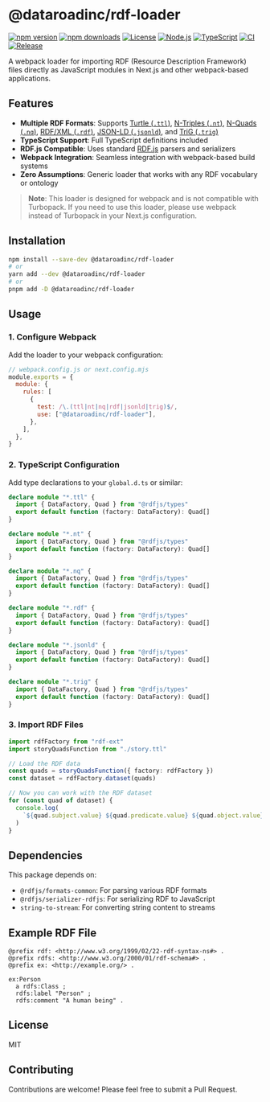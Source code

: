 # @dataroadinc/rdf-loader

[![npm version](https://img.shields.io/npm/v/@dataroadinc/rdf-loader.svg)](https://www.npmjs.com/package/@dataroadinc/rdf-loader)
[![npm downloads](https://img.shields.io/npm/dm/@dataroadinc/rdf-loader.svg)](https://www.npmjs.com/package/@dataroadinc/rdf-loader)
[![License](https://img.shields.io/npm/l/@dataroadinc/rdf-loader.svg)](https://github.com/dataroadinc/dr-ts-rdf-loader/blob/main/LICENSE)
[![Node.js](https://img.shields.io/node/v/@dataroadinc/rdf-loader.svg)](https://nodejs.org/)
[![TypeScript](https://img.shields.io/badge/TypeScript-5.8.3-blue.svg)](https://www.typescriptlang.org/)
[![CI](https://github.com/dataroadinc/dr-ts-rdf-loader/actions/workflows/ci.yml/badge.svg)](https://github.com/dataroadinc/dr-ts-rdf-loader/actions/workflows/ci.yml)
[![Release](https://github.com/dataroadinc/dr-ts-rdf-loader/actions/workflows/release.yml/badge.svg)](https://github.com/dataroadinc/dr-ts-rdf-loader/actions/workflows/release.yml)

A webpack loader for importing RDF (Resource Description Framework) files
directly as JavaScript modules in Next.js and other webpack-based applications.

## Features

- **Multiple RDF Formats**: Supports
  [Turtle (`.ttl`)](https://www.w3.org/TR/turtle/),
  [N-Triples (`.nt`)](https://www.w3.org/TR/n-triples/),
  [N-Quads (`.nq`)](https://www.w3.org/TR/n-quads/),
  [RDF/XML (`.rdf`)](https://www.w3.org/TR/rdf-syntax-grammar/),
  [JSON-LD (`.jsonld`)](https://www.w3.org/TR/json-ld/), and
  [TriG (`.trig`)](https://www.w3.org/TR/trig/)
- **TypeScript Support**: Full TypeScript definitions included
- **RDF.js Compatible**: Uses standard [RDF.js](https://rdf.js.org) parsers and
  serializers
- **Webpack Integration**: Seamless integration with webpack-based build systems
- **Zero Assumptions**: Generic loader that works with any RDF vocabulary or
  ontology

> **Note**: This loader is designed for webpack and is not compatible with
> Turbopack. If you need to use this loader, please use webpack instead of
> Turbopack in your Next.js configuration.

## Installation

```bash
npm install --save-dev @dataroadinc/rdf-loader
# or
yarn add --dev @dataroadinc/rdf-loader
# or
pnpm add -D @dataroadinc/rdf-loader
```

## Usage

### 1. Configure Webpack

Add the loader to your webpack configuration:

```javascript
// webpack.config.js or next.config.mjs
module.exports = {
  module: {
    rules: [
      {
        test: /\.(ttl|nt|nq|rdf|jsonld|trig)$/,
        use: ["@dataroadinc/rdf-loader"],
      },
    ],
  },
}
```

### 2. TypeScript Configuration

Add type declarations to your `global.d.ts` or similar:

```typescript
declare module "*.ttl" {
  import { DataFactory, Quad } from "@rdfjs/types"
  export default function (factory: DataFactory): Quad[]
}

declare module "*.nt" {
  import { DataFactory, Quad } from "@rdfjs/types"
  export default function (factory: DataFactory): Quad[]
}

declare module "*.nq" {
  import { DataFactory, Quad } from "@rdfjs/types"
  export default function (factory: DataFactory): Quad[]
}

declare module "*.rdf" {
  import { DataFactory, Quad } from "@rdfjs/types"
  export default function (factory: DataFactory): Quad[]
}

declare module "*.jsonld" {
  import { DataFactory, Quad } from "@rdfjs/types"
  export default function (factory: DataFactory): Quad[]
}

declare module "*.trig" {
  import { DataFactory, Quad } from "@rdfjs/types"
  export default function (factory: DataFactory): Quad[]
}
```

### 3. Import RDF Files

```typescript
import rdfFactory from "rdf-ext"
import storyQuadsFunction from "./story.ttl"

// Load the RDF data
const quads = storyQuadsFunction({ factory: rdfFactory })
const dataset = rdfFactory.dataset(quads)

// Now you can work with the RDF dataset
for (const quad of dataset) {
  console.log(
    `${quad.subject.value} ${quad.predicate.value} ${quad.object.value}`
  )
}
```

## Dependencies

This package depends on:

- `@rdfjs/formats-common`: For parsing various RDF formats
- `@rdfjs/serializer-rdfjs`: For serializing RDF to JavaScript
- `string-to-stream`: For converting string content to streams

## Example RDF File

```turtle
@prefix rdf: <http://www.w3.org/1999/02/22-rdf-syntax-ns#> .
@prefix rdfs: <http://www.w3.org/2000/01/rdf-schema#> .
@prefix ex: <http://example.org/> .

ex:Person
  a rdfs:Class ;
  rdfs:label "Person" ;
  rdfs:comment "A human being" .
```

## License

MIT

## Contributing

Contributions are welcome! Please feel free to submit a Pull Request.
